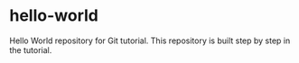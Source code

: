 # hello-world
Hello World repository for Git tutorial.
This repository is built step by step in the tutorial.
